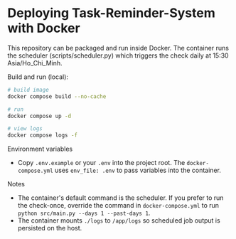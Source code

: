 # Deploying Task-Reminder-System with Docker

This repository can be packaged and run inside Docker. The container runs the scheduler (scripts/scheduler.py) which triggers the check daily at 15:30 Asia/Ho_Chi_Minh.

Build and run (local):

```bash
# build image
docker compose build --no-cache

# run
docker compose up -d

# view logs
docker compose logs -f
```

Environment variables

- Copy `.env.example` or your `.env` into the project root. The `docker-compose.yml` uses `env_file: .env` to pass variables into the container.

Notes

- The container's default command is the scheduler. If you prefer to run the check-once, override the command in `docker-compose.yml` to run `python src/main.py --days 1 --past-days 1`.
- The container mounts `./logs` to `/app/logs` so scheduled job output is persisted on the host.
